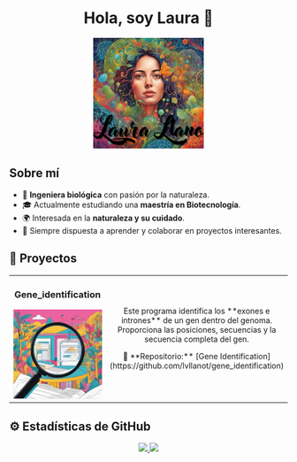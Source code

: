<div align="center">
<h1 align="center">Hola, soy Laura 👋</h1>
</div>

<div align="center">
  <img src="https://github.com/lvllanot/lvllanot/blob/main/laura.png" alt="Mi foto o logo" width="200" height="200">
</div>

## Sobre mí

- 🌱 **Ingeniera biológica** con pasión por la naturaleza.  
- 🎓 Actualmente estudiando una **maestría en Biotecnología**.  
- 🌍 Interesada en la **naturaleza y su cuidado**.  
- 🤝 Siempre dispuesta a aprender y colaborar en proyectos interesantes.

## 🚀 Proyectos

<table align="center">
  <tr>
    <td width="50%" align="center">
      <h3>Gene_identification</h3>
      <img src="https://github.com/lvllanot/lvllanot/blob/main/buscar.png" alt="Captura del proyecto" width="200">
    </td>
    <td width="50%" align="center">
      <p>Este programa identifica los **exones e intrones** de un gen dentro del genoma. Proporciona las posiciones, secuencias y la secuencia completa del gen.</p>
      <p>
        📂 **Repositorio:** [Gene Identification](https://github.com/lvllanot/gene_identification)
      </p>
    </td>
  </tr>
</table>

## ⚙️ Estadísticas de GitHub

<p align="center">
<a href="https://github.com/lvllanot">
  <img height="180em" src="https://github-readme-stats-eight-theta.vercel.app/api?username=lvllanot&show_icons=true&theme=algolia&include_all_commits=true&count_private=true"/>
  <img height="180em" src="https://github-readme-stats-eight-theta.vercel.app/api/top-langs/?username=lvllanot&layout=compact&langs_count=8&theme=algolia"/>
</a>
</p>
